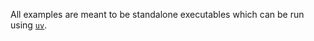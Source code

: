 All examples are meant to be standalone executables which can be run using [`uv`](https://docs.astral.sh/uv/guides/scripts/).
